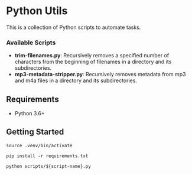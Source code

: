 # Python Utils

This is a collection of Python scripts to automate tasks.

### Available Scripts

- **trim-filenames.py**: Recursively removes a specified number of characters from the beginning of filenames in a directory and its subdirectories.
- **mp3-metadata-stripper.py**: Recursively removes metadata from mp3 and m4a files in a directory and its subdirectories.

## Requirements

- Python 3.6+

## Getting Started

`source .venv/bin/activate`

`pip install -r requirements.txt`

`python scripts/${script-name}.py`
